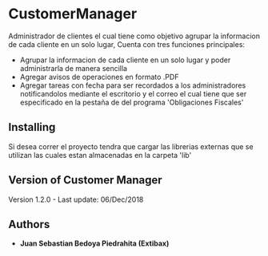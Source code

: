 # CustomerManager
Administrador de clientes el cual tiene como objetivo agrupar la informacion de cada cliente en un solo lugar, Cuenta con tres funciones principales:
* Agrupar la informacion de cada cliente en un solo lugar y poder administrarla de manera sencilla
* Agregar avisos de operaciones en formato .PDF
* Agregar tareas con fecha para ser recordados a los administradores notificandolos mediante el escritorio y el correo el cual tiene que ser especificado en la pestaña de del programa 'Obligaciones Fiscales'

## Installing

Si desea correr el proyecto tendra que cargar las librerias externas que se utilizan las cuales estan almacenadas en la carpeta 'lib'

## Version of Customer Manager

Version 1.2.0 - Last update: 06/Dec/2018

## Authors

* **Juan Sebastian Bedoya Piedrahita (Extibax)**
